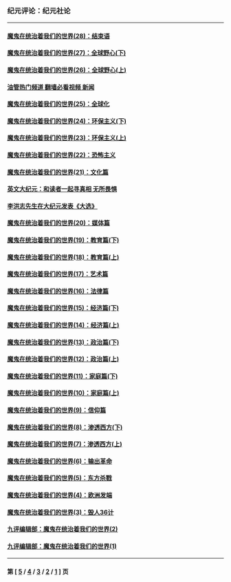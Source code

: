 ### 纪元评论：纪元社论
---
#### [魔鬼在统治着我们的世界(28)：结束语](../../pages/nsc422/n10936246.md?02030330) 
#### [魔鬼在统治着我们的世界(27)：全球野心(下)](../../pages/nsc422/n10928319.md?02030330) 
#### [魔鬼在统治着我们的世界(26)：全球野心(上)](../../pages/nsc422/n10900318.md?02030330) 
#### [油管热门频道 翻墙必看视频 新闻](ok?02030330)
#### [魔鬼在统治着我们的世界(25)：全球化](../../pages/nsc422/n10788205.md?02030330) 
#### [魔鬼在统治着我们的世界(24)：环保主义(下)](../../pages/nsc422/n10695307.md?02030330) 
#### [魔鬼在统治着我们的世界(23)：环保主义(上)](../../pages/nsc422/n10688613.md?02030330) 
#### [魔鬼在统治着我们的世界(22)：恐怖主义](../../pages/nsc422/n10614727.md?02030330) 
#### [魔鬼在统治着我们的世界(21)：文化篇](../../pages/nsc422/n10597706.md?02030330) 
#### [英文大纪元：和读者一起寻真相 无所畏惧](../../pages/nsc422/n12542027.md?02030330) 
#### [李洪志先生在大纪元发表《大选》](../../pages/nsc422/n12534746.md?02030330) 
#### [魔鬼在统治着我们的世界(20)：媒体篇](../../pages/nsc422/n10586579.md?02030330) 
#### [魔鬼在统治着我们的世界(19)：教育篇(下)](../../pages/nsc422/n10564808.md?02030330) 
#### [魔鬼在统治着我们的世界(18)：教育篇(上)](../../pages/nsc422/n10526970.md?02030330) 
#### [魔鬼在统治着我们的世界(17)：艺术篇](../../pages/nsc422/n10499093.md?02030330) 
#### [魔鬼在统治着我们的世界(16)：法律篇](../../pages/nsc422/n10485969.md?02030330) 
#### [魔鬼在统治着我们的世界(15)：经济篇(下)](../../pages/nsc422/n10469975.md?02030330) 
#### [魔鬼在统治着我们的世界(14)：经济篇(上)](../../pages/nsc422/n10457370.md?02030330) 
#### [魔鬼在统治着我们的世界(13)：政治篇(下)](../../pages/nsc422/n10448270.md?02030330) 
#### [魔鬼在统治着我们的世界(12)：政治篇(上)](../../pages/nsc422/n10444576.md?02030330) 
#### [魔鬼在统治着我们的世界(11)：家庭篇(下)](../../pages/nsc422/n10440961.md?02030330) 
#### [魔鬼在统治着我们的世界(10)：家庭篇(上)](../../pages/nsc422/n10435448.md?02030330) 
#### [魔鬼在统治着我们的世界(9)：信仰篇](../../pages/nsc422/n10432159.md?02030330) 
#### [魔鬼在统治着我们的世界(8)：渗透西方(下)](../../pages/nsc422/n10429603.md?02030330) 
#### [魔鬼在统治着我们的世界(7)：渗透西方(上)](../../pages/nsc422/n10426013.md?02030330) 
#### [魔鬼在统治着我们的世界(6)：输出革命](../../pages/nsc422/n10421536.md?02030330) 
#### [魔鬼在统治着我们的世界(5)：东方杀戮](../../pages/nsc422/n10417707.md?02030330) 
#### [魔鬼在统治着我们的世界(4)：欧洲发端](../../pages/nsc422/n10414890.md?02030330) 
#### [魔鬼在统治着我们的世界(3)：毁人36计](../../pages/nsc422/n10411583.md?02030330) 
#### [九评编辑部：魔鬼在统治着我们的世界(2)](../../pages/nsc422/n10410036.md?02030330) 
#### [九评编辑部：魔鬼在统治着我们的世界(1)](../../pages/nsc422/n10406825.md?02030330) 

---
#### 第 [ [5](./5.md?02030330) / [4](./4.md?02030330) / [3](./3.md?02030330) / [2](./2.md?02030330) / [1](./1.md?02030330) ] 页
